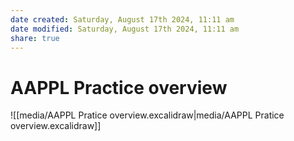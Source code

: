 ```yaml
---
date created: Saturday, August 17th 2024, 11:11 am
date modified: Saturday, August 17th 2024, 11:11 am
share: true
---
```


# AAPPL Practice overview

![[media/AAPPL Pratice overview.excalidraw|media/AAPPL Pratice overview.excalidraw]]
